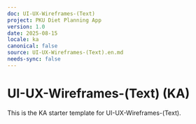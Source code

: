 ```yaml
---
doc: UI-UX-Wireframes-(Text)
project: PKU Diet Planning App
version: 1.0
date: 2025-08-15
locale: ka
canonical: false
source: UI-UX-Wireframes-(Text).en.md
needs-sync: false
---
```


# UI-UX-Wireframes-(Text) (KA)

This is the KA starter template for UI-UX-Wireframes-(Text).
